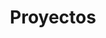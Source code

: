 ---
title: "Proyectos"
slug: "projects"

menu:
    main:
        weight: 3
        params: 
            icon: tools

comments: false
license: false
showTranslations: false
---